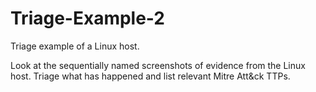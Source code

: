 # Triage-Example-2
Triage example of a Linux host.

Look at the sequentially named screenshots of evidence from the Linux host. Triage what has happened and list relevant Mitre Att&ck TTPs.
